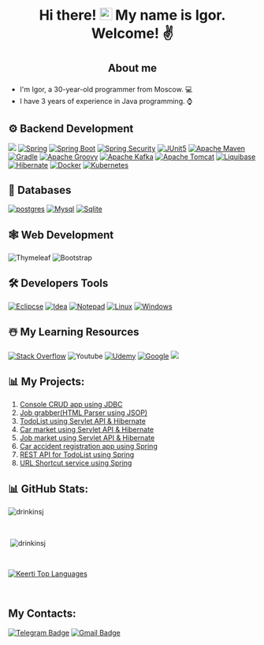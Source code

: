 # <p align="center">Hi there! <img src="https://media.giphy.com/media/hvRJCLFzcasrR4ia7z/giphy.gif" width="25"> My name is Igor. Welcome! ✌️</p>

## <p align="center">About me
- I'm Igor, a 30-year-old programmer from Moscow. 💻
- I have 3 years of experience in Java programming. ⌚

## ⚙️ Backend Development
[![](https://img.shields.io/badge/Java-ED8B00?style=for-the-badge&logo=openjdk&logoColor=white)][repo]
[![Spring](https://img.shields.io/static/v1?style=for-the-badge&message=Spring&color=6DB33F&logo=Spring&logoColor=FFFFFF&label=)][repo]
[![Spring Boot](https://img.shields.io/static/v1?style=for-the-badge&message=Spring+Boot&color=6DB33F&logo=Spring+Boot&logoColor=FFFFFF&label=)][repo]
[![Spring Security](https://img.shields.io/static/v1?style=for-the-badge&message=Spring+Security&color=6DB33F&logo=Spring+Security&logoColor=FFFFFF&label=)][repo]
[![JUnit5](https://img.shields.io/static/v1?style=for-the-badge&message=JUnit5&color=25A162&logo=JUnit5&logoColor=FFFFFF&label=)][repo]
[![Apache Maven](https://img.shields.io/static/v1?style=for-the-badge&message=Apache+Maven&color=C71A36&logo=Apache+Maven&logoColor=FFFFFF&label=)][repo]
[![Gradle](https://img.shields.io/static/v1?style=for-the-badge&message=Gradle&color=02303A&logo=Gradle&logoColor=FFFFFF&label=)][repo]
[![Apache Groovy](https://img.shields.io/static/v1?style=for-the-badge&message=Apache+Groovy&color=4298B8&logo=Apache+Groovy&logoColor=FFFFFF&label=)][repo]
[![Apache Kafka](https://img.shields.io/static/v1?style=for-the-badge&message=Apache+Kafka&color=231F20&logo=Apache+Kafka&logoColor=FFFFFF&label=)][repo]
[![Apache Tomcat](https://img.shields.io/static/v1?style=for-the-badge&message=Apache+Tomcat&color=222222&logo=Apache+Tomcat&logoColor=F8DC75&label=)][repo]
[![Liquibase](https://img.shields.io/static/v1?style=for-the-badge&message=Liquibase&color=2962FF&logo=Liquibase&logoColor=FFFFFF&label=)][repo]
[![Hibernate](https://img.shields.io/static/v1?style=for-the-badge&message=Hibernate&color=59666C&logo=Hibernate&logoColor=FFFFFF&label=)][repo]
[![Docker](https://img.shields.io/static/v1?style=for-the-badge&message=Docker&color=2496ED&logo=Docker&logoColor=FFFFFF&label=)][repo]
[![Kubernetes](https://img.shields.io/static/v1?style=for-the-badge&message=Kubernetes&color=326CE5&logo=Kubernetes&logoColor=FFFFFF&label=)][repo]

## 📅 Databases
[![postgres](https://img.shields.io/badge/PostgreSQL-316192?style=for-the-badge&logo=postgresql&logoColor=white)][repo]
[![Mysql](https://img.shields.io/badge/MySQL-005C84?style=for-the-badge&logo=mysql&logoColor=white)][repo]
[![Sqlite](https://img.shields.io/badge/SQLite-07405E?style=for-the-badge&logo=sqlite&logoColor=white)][repo]

## 🕸️ Web Development
![Thymeleaf](https://img.shields.io/static/v1?style=for-the-badge&message=Thymeleaf&color=005F0F&logo=Thymeleaf&logoColor=FFFFFF&label=)
![Bootstrap](https://img.shields.io/static/v1?style=for-the-badge&message=Bootstrap&color=7952B3&logo=Bootstrap&logoColor=FFFFFF&label=)

## 🛠️ Developers Tools
[![Eclipcse](https://img.shields.io/badge/Eclipse-2C2255?style=for-the-badge&logo=eclipse&logoColor=white)][repo]
[![Idea](https://img.shields.io/badge/IntelliJ_IDEA-000000.svg?style=for-the-badge&logo=intellij-idea&logoColor=white)][repo]
[![Notepad](https://img.shields.io/badge/Notepad++-90E59A.svg?style=for-the-badge&logo=notepad%2B%2B&logoColor=black)][repo]
[![Linux](https://img.shields.io/badge/Linux-FCC624?style=for-the-badge&logo=linux&logoColor=black)][repo]
[![Windows](https://img.shields.io/badge/Windows-0078D6?style=for-the-badge&logo=windows&logoColor=white)][repo]

## ☃️ My Learning Resources

[![Stack Overflow](https://img.shields.io/badge/-Stackoverflow-FE7A16?style=for-the-badge&logo=stack-overflow&logoColor=white)][sof]
![Youtube](https://img.shields.io/badge/YouTube-FF0000?style=for-the-badge&logo=youtube&logoColor=white)
[![Udemy](https://img.shields.io/badge/Udemy-A435F0?style=for-the-badge&logo=Udemy&logoColor=white)][udemy]
[![Google](https://img.shields.io/badge/google-4285F4?style=for-the-badge&logo=google&logoColor=white)][google]
[![](https://img.shields.io/badge/GitHub-100000?style=for-the-badge&logo=github&logoColor=white)][repo]

[google]: https://www.google.com
[udemy]: https://www.udemy.com/
[sof]: https://stackoverflow.com/
[repo]: https://github.com/drinkinsj?tab=repositories

<!-- https://github.com/progfay/shields-with-icon/ 
-->

## 📊 My Projects:
1. [Console CRUD app using JDBC](https://github.com/DrinkinsJ/job4j_tracker)
2. [Job grabber(HTML Parser using JSOP)](https://github.com/DrinkinsJ/job4j_grabber)
3. [TodoList using Servlet API & Hibernate](https://github.com/DrinkinsJ/job4j_todo)
5. [Car market using Servlet API & Hibernate](https://github.com/DrinkinsJ/job4j_cars)
6. [Job market using Servlet API & Hibernate](https://github.com/DrinkinsJ/job4j_dreamjob)
7. [Car accident registration app using Spring](https://github.com/DrinkinsJ/job4j_accidents)
8. [REST API for TodoList using Spring](https://github.com/Drinkinsj/job4j_todo)
9. [URL Shortcut service using Spring](https://github.com/DrinkinsJ/job4j_url_shortcut)


## 📊 GitHub Stats:

<p><img align="center" src="https://github-readme-streak-stats.herokuapp.com/?user=drinkinsj&show_icons=true&count_private=true&theme=react&hide_border=true&bg_color=0D1117" alt="drinkinsj" /></p>
<br>
<p>&nbsp;<img align="center" src="https://github-readme-stats.vercel.app/api?username=drinkinsj&show_icons=true&count_private=true&theme=react&hide_border=true&bg_color=0D1117" alt="drinkinsj" /></p>
<br>
<p><a href="https://github.com/drinkinsj/github-readme-stats"><img alt="Keerti Top Languages" src="https://github-readme-stats.vercel.app/api/top-langs/?username=drinkinsj&langs_count=8&count_private=true&layout=compact&theme=react&hide_border=true&bg_color=0D1117" /></a>
</p>
<br>


## My Contacts: 
[![Telegram Badge](https://img.shields.io/badge/-Drinkinswo-blue?style=flat&logo=Telegram&logoColor=white)](https://t.me/drinkinswo)
[![Gmail Badge](https://img.shields.io/badge/-Gmail-red?style=flat&logo=Gmail&logoColor=white)](mailto:drinkinswo@gmail.com) 




